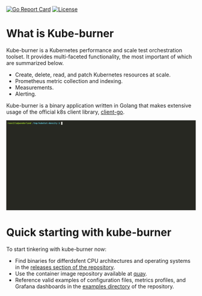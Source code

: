 [![Go Report Card](https://goreportcard.com/badge/github.com/kube-burner/kube-burner)](https://goreportcard.com/report/github.com/kube-burner/kube-burner)
[![License](https://img.shields.io/badge/License-Apache%202.0-blue.svg)](https://opensource.org/licenses/Apache-2.0)

# What is Kube-burner

Kube-burner is a Kubernetes performance and scale test orchestration toolset. It provides multi-faceted functionality, the most important of which are summarized below.

- Create, delete, read, and patch Kubernetes resources at scale.
- Prometheus metric collection and indexing.
- Measurements.
- Alerting.

Kube-burner is a binary application written in Golang that makes extensive usage of the official k8s client library, [client-go](https://github.com/kubernetes/client-go).

![Demo](media/demo.gif)

# Quick starting with kube-burner

To start tinkering with kube-burner now:

- Find binaries for differdsfent CPU architectures and operating systems in the [releases section of the repository](https://github.com/kube-burner/kube-burner/releases).
- Use the container image repository available at [quay](https://quay.io/repository/kube-burner/kube-burner?tab=tags).
- Reference valid examples of configuration files, metrics profiles, and Grafana dashboards in the [examples directory](https://github.com/kube-burner/kube-burner/tree/master/examples) of the repository.
